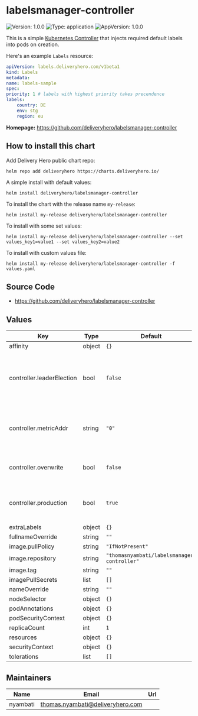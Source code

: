 # labelsmanager-controller

![Version: 1.0.0](https://img.shields.io/badge/Version-1.0.0-informational?style=flat-square) ![Type: application](https://img.shields.io/badge/Type-application-informational?style=flat-square) ![AppVersion: 1.0.0](https://img.shields.io/badge/AppVersion-1.0.0-informational?style=flat-square)

This is a simple [Kubernetes Controller](https://kubernetes.io/docs/concepts/architecture/controller/) that injects required default labels into pods on creation.

Here's an example `Labels` resource:

```yaml
apiVersion: labels.deliveryhero.com/v1beta1
kind: Labels
metadata:
name: labels-sample
spec:
priority: 1 # labels with highest priority takes precendence
labels:
    country: DE
    env: stg
    region: eu

```

**Homepage:** <https://github.com/deliveryhero/labelsmanager-controller>

## How to install this chart

Add Delivery Hero public chart repo:

```console
helm repo add deliveryhero https://charts.deliveryhero.io/
```

A simple install with default values:

```console
helm install deliveryhero/labelsmanager-controller
```

To install the chart with the release name `my-release`:

```console
helm install my-release deliveryhero/labelsmanager-controller
```

To install with some set values:

```console
helm install my-release deliveryhero/labelsmanager-controller --set values_key1=value1 --set values_key2=value2
```

To install with custom values file:

```console
helm install my-release deliveryhero/labelsmanager-controller -f values.yaml
```

## Source Code

* <https://github.com/deliveryhero/labelsmanager-controller>

## Values

| Key | Type | Default | Description |
|-----|------|---------|-------------|
| affinity | object | `{}` |  |
| controller.leaderElection | bool | `false` | Enable leader election for running multiple controller pods |
| controller.metricAddr | string | `"0"` | Address to serve prometheus metrics on. "0" is disabled. |
| controller.overwrite | bool | `false` | Overwrite any similar label on the pod. |
| controller.production | bool | `true` | The log level of the controller. enable for json logs |
| extraLabels | object | `{}` |  |
| fullnameOverride | string | `""` |  |
| image.pullPolicy | string | `"IfNotPresent"` |  |
| image.repository | string | `"thomasnyambati/labelsmanager-controller"` |  |
| image.tag | string | `""` |  |
| imagePullSecrets | list | `[]` |  |
| nameOverride | string | `""` |  |
| nodeSelector | object | `{}` |  |
| podAnnotations | object | `{}` |  |
| podSecurityContext | object | `{}` |  |
| replicaCount | int | `1` |  |
| resources | object | `{}` |  |
| securityContext | object | `{}` |  |
| tolerations | list | `[]` |  |

## Maintainers

| Name | Email | Url |
| ---- | ------ | --- |
| nyambati | thomas.nyambati@deliveryhero.com |  |
